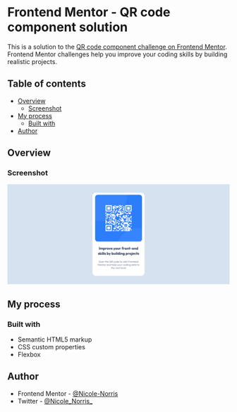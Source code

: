 # Frontend Mentor - QR code component solution

This is a solution to the [QR code component challenge on Frontend Mentor](https://www.frontendmentor.io/challenges/qr-code-component-iux_sIO_H). Frontend Mentor challenges help you improve your coding skills by building realistic projects.

## Table of contents

- [Overview](#overview)
  - [Screenshot](#screenshot)
- [My process](#my-process)
  - [Built with](#built-with)
- [Author](#author)

## Overview

### Screenshot

![](./screenshot.png)

## My process

### Built with

- Semantic HTML5 markup
- CSS custom properties
- Flexbox

## Author

- Frontend Mentor - [@Nicole-Norris](https://www.frontendmentor.io/profile/Nicole-Norris)
- Twitter - [@Nicole_Norris_](https://twitter.com/Nicole_Norris_)
